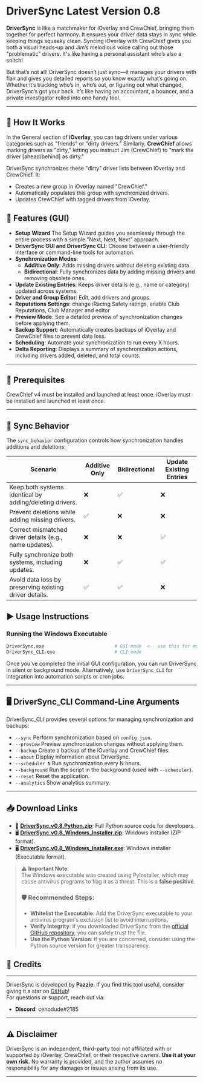 # DriverSync Latest Version 0.8

**DriverSync** is like a matchmaker for iOverlay and CrewChief, bringing them together for perfect harmony. It ensures your driver data stays in sync while keeping things squeaky clean. Syncing iOverlay with CrewChief gives you both a visual heads-up and Jim’s melodious voice calling out those "problematic" drivers. It's like having a personal assistant who’s also a snitch!

But that’s not all! DriverSync doesn’t just sync—it manages your drivers with flair and gives you detailed reports so you know exactly what’s going on. Whether it’s tracking who’s in, who’s out, or figuring out what changed, DriverSync’s got your back. It’s like having an accountant, a bouncer, and a private investigator rolled into one handy tool.

---
## 🚀 **How It Works**

In the General section of **iOverlay**, you can tag drivers under various categories such as "friends" or "dirty drivers." Similarly, **CrewChief** allows marking drivers as "dirty," letting you instruct Jim (CrewChief) to "mark the driver [ahead/behind] as dirty."

DriverSync synchronizes these "dirty" driver lists between iOverlay and CrewChief. It:
- Creates a new group in iOverlay named "CrewChief."
- Automatically populates this group with synchronized drivers.
- Updates CrewChief with tagged drivers from iOverlay.  

## 🌟 **Features (GUI)** 
- **Setup Wizard** The Setup Wizard guides you seamlessly through the entire process with a simple "Next, Next, Next" approach.
- **DriverSync GUI and DriverSync CLI**: Choose between a user-friendly interface or command-line tools for automation.
- **Synchronization Modes**:
  - **Additive Only**: Adds missing drivers without deleting existing data.
  - **Bidirectional**: Fully synchronizes data by adding missing drivers and removing obsolete ones.
- **Update Existing Entries**: Keeps driver details (e.g., name or category) updated across systems.
- **Driver and Group Editor**: Edit, add drivers and groups.
- **Reputations Settings**: change iRacing Safety ratings, enable Club Reputations, Club Manager and editor
- **Preview Mode**: See a detailed preview of synchronization changes before applying them.
- **Backup Support**: Automatically creates backups of iOverlay and CrewChief files to prevent data loss.
- **Scheduling**: Automate your synchronization to run every X hours.
- **Delta Reporting**: Displays a summary of synchronization actions, including drivers added, deleted, and total counts.

---

## 📌 **Prerequisites**
CrewChief v4 must be installed and launched at least once.
iOverlay must be installed and launched at least once.

---

## 📜 **Sync Behavior**

The `sync_behavior` configuration controls how synchronization handles additions and deletions:

| **Scenario**                                          | **Additive Only** | **Bidirectional** | **Update Existing Entries** |
|-------------------------------------------------------|--------------------|--------------------|-----------------------------|
| Keep both systems identical by adding/deleting drivers. | ❌                 | ✅                 | ❌                          |
| Prevent deletions while adding missing drivers.        | ✅                 | ❌                 | ❌                          |
| Correct mismatched driver details (e.g., name updates).| ❌                 | ❌                 | ✅                          |
| Fully synchronize both systems, including updates.     | ❌                 | ✅                 | ✅                          |
| Avoid data loss by preserving existing driver details. | ✅                 | ✅                 | ❌                          |


## ▶️ **Usage Instructions**

### Running the Windows Executable
```bash
DriverSync.exe                          # GUI mode  <-- use this for most users
DriverSync_CLI.exe                      # CLI mode
```

Once you’ve completed the initial GUI configuration, you can run DriverSync in silent or background mode. Alternatively, use `DriverSync_CLI` for integration into automation scripts or cron jobs.

---
## 🖥️ **DriverSync_CLI Command-Line Arguments**

DriverSync_CLI provides several options for managing synchronization and backups:
- `--sync`          Perform synchronization based on `config.json`.
- `--preview`       Preview synchronization changes without applying them.
- `--backup`        Create a backup of the iOverlay and CrewChief files.
- `--about`         Display information about DriverSync.
- `--scheduler N`   Run synchronization every N hours.
- `--background`    Run the script in the background (used with `--scheduler`).
- `--reset`         Reset the application.
- `--analytics`     Show analytics summary.
---

## 📥 **Download Links**
- 💾 **[DriverSync.v0.8.Python.zip](https://github.com/cenodude/DriverSync/releases/download/0.8/DriverSync.v0.8.Python.zip)**: Full Python source code for developers.
- 🖥️ **[DriverSync.v0.8_Windows_Installer.zip](https://github.com/cenodude/DriverSync/releases/download/0.8/DriverSync.v0.8_Windows_Installer.zip)**: Windows installer (ZIP format).
- 🖥️ **[DriverSync.v0.8_Windows_Installer.exe](https://github.com/cenodude/DriverSync/releases/download/0.8/DriverSync.v0.8_Windows_Installer.exe)**: Windows installer (Executable format).

> ⚠️ **Important Note**:  
> The Windows executable was created using PyInstaller, which may cause antivirus programs to flag it as a threat. This is a **false positive**.  
> 
> ### 🛡️ Recommended Steps:
> - **Whitelist the Executable**: Add the DriverSync executable to your antivirus program's exclusion list to avoid interruptions.  
> - **Verify Integrity**: If you downloaded DriverSync from the [official GitHub repository](https://github.com/cenodude/DriverSync), you can safely trust the file.  
> - **Use the Python Version**: If you are concerned, consider using the Python source version for greater transparency.
## 🙌 **Credits**

---
DriverSync is developed by **Pazzie**. If you find this tool useful, consider giving it a star on [GitHub](https://github.com/cenodude/DriverSync)!  
For questions or support, reach out via:
- **Discord**: cenodude#2185

---

## ⚠️ **Disclaimer**

DriverSync is an independent, third-party tool not affiliated with or supported by iOverlay, CrewChief, or their respective owners. **Use it at your own risk.** No warranty is provided, and the author assumes no responsibility for any damages or issues arising from its use.

---
  
